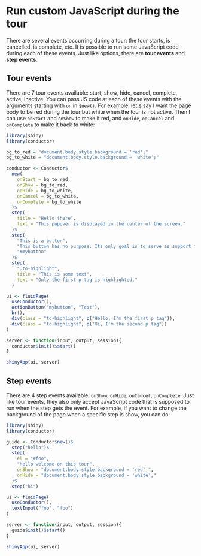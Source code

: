 # Run custom JavaScript during the tour

There are several events occurring during a tour: the tour starts, is cancelled, is complete, etc. It is possible to run some JavaScript code during each of these events. Just like options, there are **tour events** and **step events**.

## Tour events

There are 7 tour events available: start, show, hide, cancel, complete, active, inactive. You can pass JS code at each of these events with the arguments starting with `on` in `$new()`. For example, let's say I want the page body to be red during the tour but white when the tour is not active. Then I can use `onStart` and `onShow` to make it red, and `onHide`, `onCancel` and `onComplete` to make it back to white:
```r
library(shiny)
library(conductor)

bg_to_red = "document.body.style.background = 'red';"
bg_to_white = "document.body.style.background = 'white';"

conductor <- Conductor$
  new(
    onStart = bg_to_red,
    onShow = bg_to_red,
    onHide = bg_to_white,
    onCancel = bg_to_white,
    onComplete = bg_to_white
  )$
  step(
    title = "Hello there",
    text = "This popover is displayed in the center of the screen."
  )$
  step(
    "This is a button",
    "This button has no purpose. Its only goal is to serve as support for demo.",
    "#mybutton"
  )$
  step(
    ".to-highlight",
    title = "This is some text",
    text = "Only the first p tag is highlighted."
  )

ui <- fluidPage(
  useConductor(),
  actionButton("mybutton", "Test"),
  br(),
  div(class = "to-highlight", p("Hello, I'm the first p tag")),
  div(class = "to-highlight", p("Hi, I'm the second p tag"))
)

server <- function(input, output, session){
  conductor$init()$start()
}

shinyApp(ui, server)
```

## Step events

There are 4 step events available: `onShow`, `onHide`, `onCancel`, `onComplete`. Just like tour events, they also only accept JavaScript code that is supposed to run when the step gets the event. For example, if you want to change the background of the page when a specific step is show, you can do:
```r
library(shiny)
library(conductor)

guide <- Conductor$new()$
  step("hello")$
  step(
    el = "#foo",
    "hello welcome on this tour",
    onShow = "document.body.style.background = 'red';",
    onHide = "document.body.style.background = 'white';"
  )$
  step("hi")

ui <- fluidPage(
  useConductor(),
  textInput("foo", "foo")
)

server <- function(input, output, session){
  guide$init()$start()
}

shinyApp(ui, server)
```
